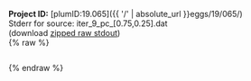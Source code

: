 **Project ID:** [plumID:19.065]({{ '/' | absolute_url }}eggs/19/065/)  
Stderr for source:  iter_9_pc_[0.75,0.25].dat   
(download [zipped raw stdout](iter_9_pc_[0.75,0.25].dat.plumed.stdout.txt.zip))  
{% raw %}
<pre>
</pre>
{% endraw %}
